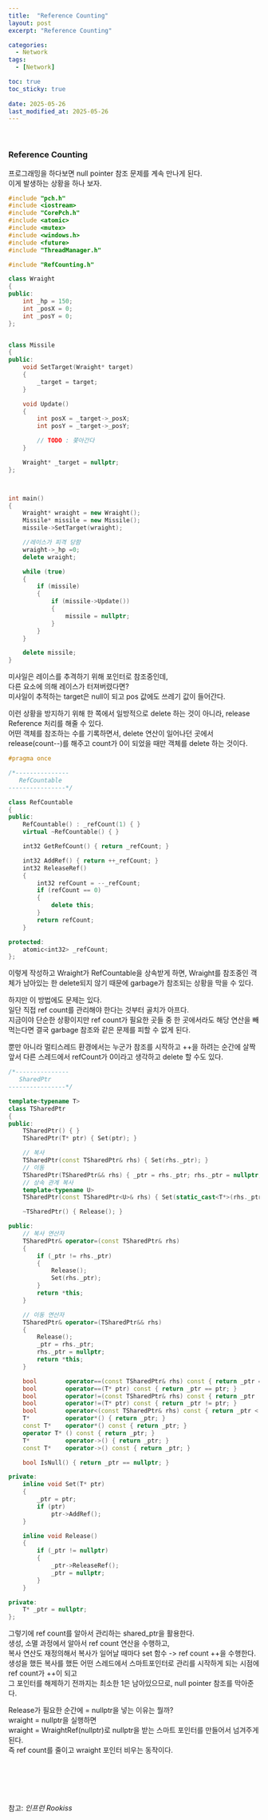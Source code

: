 ```yaml
---
title:  "Reference Counting"
layout: post
excerpt: "Reference Counting"

categories:
  - Network
tags:
  - [Network]

toc: true
toc_sticky: true
 
date: 2025-05-26
last_modified_at: 2025-05-26
---
```


<br>

### Reference Counting

프로그래밍을 하다보면 null pointer 참조 문제를 계속 만나게 된다.  
이게 발생하는 상황을 하나 보자.  

```cpp
#include "pch.h"
#include <iostream>
#include "CorePch.h"
#include <atomic>
#include <mutex>
#include <windows.h>
#include <future>
#include "ThreadManager.h"

#include "RefCounting.h"

class Wraight 
{
public:
	int _hp = 150;
	int _posX = 0;
	int _posY = 0;
};


class Missile 
{
public:
	void SetTarget(Wraight* target)
	{
		_target = target;
	}

	void Update()
	{
		int posX = _target->_posX;
		int posY = _target->_posY;

		// TODO : 쫓아간다
	}

	Wraight* _target = nullptr;
};



int main()
{
	Wraight* wraight = new Wraight();
	Missile* missile = new Missile();
	missile->SetTarget(wraight);

	//레이스가 피격 당함
	wraight->_hp =0;
	delete wraight;

	while (true)
	{
		if (missile)
		{
			if (missile->Update())
			{
				missile = nullptr;
			}
		}
	}

	delete missile;
}
```
미사일은 레이스를 추격하기 위해 포인터로 참조중인데,  
다른 요소에 의해 레이스가 터져버렸다면?  
미사일이 추적하는 target은 null이 되고 pos 값에도 쓰레기 값이 들어간다.  

이런 상황을 방지하기 위해 한 쪽에서 일방적으로 delete 하는 것이 아니라, release Reference 처리를 해줄 수 있다.   
어떤 객체를 참조하는 수를 기록하면서, delete 연산이 일어나던 곳에서 release(count--)를 해주고 count가 0이 되었을 때만 객체를 delete 하는 것이다.  

```cpp
#pragma once

/*---------------
   RefCountable
----------------*/

class RefCountable
{
public:
	RefCountable() : _refCount(1) { }
	virtual ~RefCountable() { }

	int32 GetRefCount() { return _refCount; }

	int32 AddRef() { return ++_refCount; }
	int32 ReleaseRef()
	{
		int32 refCount = --_refCount;
		if (refCount == 0)
		{
			delete this;
		}
		return refCount;
	}

protected:
	atomic<int32> _refCount;
};
```
이렇게 작성하고 Wraight가 RefCountable을 상속받게 하면, Wraight를 참조중인 객체가 남아있는 한 delete되지 않기 때문에 garbage가 참조되는 상황을 막을 수 있다.  

하지만 이 방법에도 문제는 있다.  
일단 직접 ref count를 관리해야 한다는 것부터 골치가 아프다.  
지금이야 단순한 상황이지만 ref count가 필요한 곳들 중 한 곳에서라도 해당 연산을 빼먹는다면 결국 garbage 참조와 같은 문제를 피할 수 없게 된다.  

뿐만 아니라 멀티스레드 환경에서는 누군가 참조를 시작하고 ++을 하려는 순간에 살짝 앞서 다른 스레드에서 refCount가 0이라고 생각하고 delete 할 수도 있다.  

```cpp
/*---------------
   SharedPtr
----------------*/

template<typename T>
class TSharedPtr
{
public:
	TSharedPtr() { }
	TSharedPtr(T* ptr) { Set(ptr); }

	// 복사
	TSharedPtr(const TSharedPtr& rhs) { Set(rhs._ptr); }
	// 이동
	TSharedPtr(TSharedPtr&& rhs) { _ptr = rhs._ptr; rhs._ptr = nullptr; }
	// 상속 관계 복사
	template<typename U>
	TSharedPtr(const TSharedPtr<U>& rhs) { Set(static_cast<T*>(rhs._ptr)); }

	~TSharedPtr() { Release(); }

public:
	// 복사 연산자
	TSharedPtr& operator=(const TSharedPtr& rhs)
	{
		if (_ptr != rhs._ptr)
		{
			Release();
			Set(rhs._ptr);
		}
		return *this;
	}

	// 이동 연산자
	TSharedPtr& operator=(TSharedPtr&& rhs)
	{
		Release();
		_ptr = rhs._ptr;
		rhs._ptr = nullptr;
		return *this;
	}

	bool		operator==(const TSharedPtr& rhs) const { return _ptr == rhs._ptr; }
	bool		operator==(T* ptr) const { return _ptr == ptr; }
	bool		operator!=(const TSharedPtr& rhs) const { return _ptr != rhs._ptr; }
	bool		operator!=(T* ptr) const { return _ptr != ptr; }
	bool		operator<(const TSharedPtr& rhs) const { return _ptr < rhs._ptr; }
	T*			operator*() { return _ptr; }
	const T*	operator*() const { return _ptr; }
	operator T* () const { return _ptr; }
	T*			operator->() { return _ptr; }
	const T*	operator->() const { return _ptr; }

	bool IsNull() { return _ptr == nullptr; }

private:
	inline void Set(T* ptr)
	{
		_ptr = ptr;
		if (ptr)
			ptr->AddRef();
	}

	inline void Release()
	{
		if (_ptr != nullptr)
		{
			_ptr->ReleaseRef();
			_ptr = nullptr;
		}
	}

private:
	T* _ptr = nullptr;
};
```
그렇기에 ref count를 알아서 관리하는 shared_ptr을 활용한다.  
생성, 소멸 과정에서 알아서 ref count 연산을 수행하고,  
복사 연산도 재정의해서 복사가 일어날 때마다 set 함수 -> ref count ++을 수행한다.  
생성을 했든 복사를 했든 어떤 스레드에서 스마트포인터로 관리를 시작하게 되는 시점에 ref count가 ++이 되고  
그 포인터를 해제하기 전까지는 최소한 1은 남아있으므로, null pointer 참조를 막아준다.  

Release가 필요한 순간에 = nullptr을 넣는 이유는 뭘까?  
wraight = nullptr을 실행하면  
wraight =  WraightRef(nullptr)로 nullptr을 받는 스마트 포인터를 만들어서 넘겨주게 된다.  
즉 ref count를 줄이고 wraight 포인터 비우는 동작이다.  

<br>
<br>
<br>
<br>

참고: _인프런 Rookiss_
